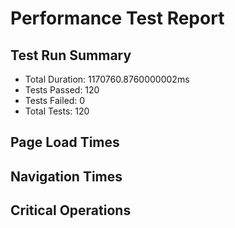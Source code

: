 # Performance Test Report

## Test Run Summary
- Total Duration: 1170760.8760000002ms
- Tests Passed: 120
- Tests Failed: 0
- Total Tests: 120

## Page Load Times

## Navigation Times

## Critical Operations
